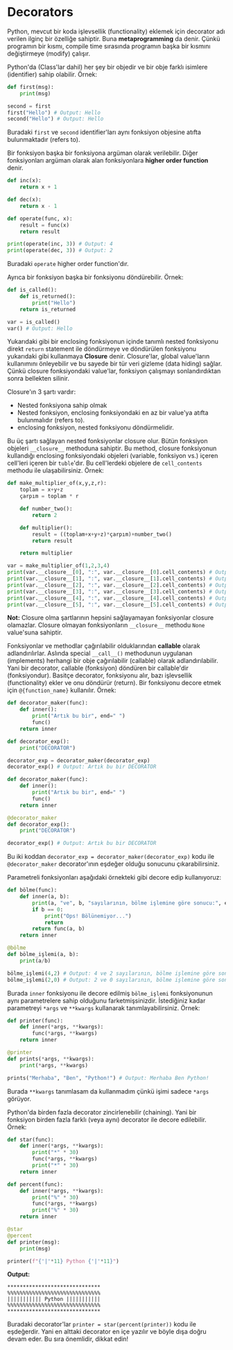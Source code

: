 # Decorators
Python, mevcut bir koda işlevsellik (functionality) eklemek için decorator adı verilen ilginç bir özelliğe sahiptir. Buna **metaprogramming** da denir. Çünkü programın bir kısmı, compile time sırasında programın başka bir kısmını değiştirmeye (modify) çalışır.

Python'da (Class'lar dahil) her şey bir objedir ve bir obje farklı isimlere (identifier) sahip olabilir. Örnek:
```py
def first(msg):
    print(msg)

second = first
first("Hello") # Output: Hello
second("Hello") # Output: Hello
```
Buradaki `first` ve `second` identifier'ları aynı fonksiyon objesine atıfta bulunmaktadır (refers to).

Bir fonksiyon başka bir fonksiyona argüman olarak verilebilir. Diğer fonksiyonları argüman olarak alan fonksiyonlara **higher order function** denir.
```py
def inc(x):
    return x + 1

def dec(x):
    return x - 1

def operate(func, x):
    result = func(x)
    return result

print(operate(inc, 3)) # Output: 4
print(operate(dec, 3)) # Output: 2
```
Buradaki `operate` higher order function'dır.

Ayrıca bir fonksiyon başka bir fonksiyonu döndürebilir. Örnek:
```py
def is_called():
    def is_returned():
        print("Hello")
    return is_returned

var = is_called()
var() # Output: Hello
```
Yukarıdaki gibi bir enclosing fonksiyonun içinde tanımlı nested fonksiyonu direkt `return` statement ile döndürmeye ve döndürülen fonksiyonu yukarıdaki gibi kullanmaya **Closure** denir. Closure'lar, global value'ların kullanımını önleyebilir ve bu sayede bir tür veri gizleme (data hiding) sağlar. Çünkü closure fonksiyondaki value'lar, fonksiyon çalışmayı sonlandırdıktan sonra bellekten silinir.

Closure'ın 3 şartı vardır:
- Nested fonksiyona sahip olmak
- Nested fonksiyon, enclosing fonksiyondaki en az bir value'ya atıfta bulunmalıdır (refers to).
- enclosing fonksiyon, nested fonksiyonu döndürmelidir.

Bu üç şartı sağlayan nested fonksiyonlar closure olur. Bütün fonksiyon objeleri `__closure__` methoduna sahiptir. Bu method, closure fonksiyonun kullandığı enclosing fonksiyondaki objeleri (variable, fonksiyon vs.) içeren cell'leri içeren bir `tuble`'dır. Bu cell'lerdeki objelere de `cell_contents` methodu ile ulaşabilirsiniz. Örnek:
```py
def make_multiplier_of(x,y,z,r):
    toplam = x+y+z
    çarpım = toplam * r

    def number_two():
        return 2

    def multiplier():
        result = ((toplam+x+y+z)*çarpım)+number_two()
        return result

    return multiplier

var = make_multiplier_of(1,2,3,4)
print(var.__closure__[0], ":", var.__closure__[0].cell_contents) # Output: <cell at 0x00000161CABE9FD0: function object at 0x00000161CABE5040> : <function make_multiplier_of.<locals>.number_two at 0x00000161CABE5040>
print(var.__closure__[1], ":", var.__closure__[1].cell_contents) # Output: <cell at 0x00000161CABE9FA0: int object at 0x00000161CA5F69D0> : 6 (toplam)
print(var.__closure__[2], ":", var.__closure__[2].cell_contents) # Output: <cell at 0x00000161CABE9E50: int object at 0x00000161CA5F6930> : 1 (x)
print(var.__closure__[3], ":", var.__closure__[3].cell_contents) # Output: <cell at 0x00000161CABE9E20: int object at 0x00000161CA5F6950> : 2 (y)
print(var.__closure__[4], ":", var.__closure__[4].cell_contents) # Output: <cell at 0x00000161CABE9DF0: int object at 0x00000161CA5F6970> : 3 (z)
print(var.__closure__[5], ":", var.__closure__[5].cell_contents) # Output: <cell at 0x00000161CABE9DC0: int object at 0x00000161CA5F6C10> : 24 (çarpım)
```
**Not:** Closure olma şartlarının hepsini sağlayamayan fonksiyonlar closure olamazlar. Closure olmayan fonksiyonların `__closure__` methodu `None` value'suna sahiptir.

Fonksiyonlar ve methodlar çağırılabilir olduklarından **callable** olarak adlandırılırlar. Aslında special `__call__()` methodunun uygulanan (implements) herhangi bir obje çağırılabilir (callable) olarak adlandırılabilir. Yani bir decorator, callable (fonksiyon) döndüren bir callable'dir (fonksiyondur). Basitçe decorator, fonksiyonu alır, bazı işlevsellik (functionality) ekler ve onu döndürür (return). Bir fonksiyonu decore etmek için `@{function_name}` kullanılır. Örnek:
```py
def decorator_maker(func):
    def inner():
        print("Artık bu bir", end=" ")
        func()
    return inner

def decorator_exp():
    print("DECORATOR")

decorator_exp = decorator_maker(decorator_exp)
decorator_exp() # Output: Artık bu bir DECORATOR
```
```py
def decorator_maker(func):
    def inner():
        print("Artık bu bir", end=" ")
        func()
    return inner

@decorator_maker
def decorator_exp():
    print("DECORATOR")

decorator_exp() # Output: Artık bu bir DECORATOR
```
Bu iki koddan `decorator_exp = decorator_maker(decorator_exp)` kodu ile `@decorator_maker` decorator'ının eşdeğer olduğu sonucunu çıkarabilirsiniz.

Parametreli fonksiyonları aşağıdaki örnekteki gibi decore edip kullanıyoruz:
```py
def bölme(func):
    def inner(a, b):
        print(a, "ve", b, "sayılarının, bölme işlemine göre sonucu:", end=" ")
        if b == 0:
            print("Ops! Bölünemiyor...")
            return
        return func(a, b)
    return inner

@bölme
def bölme_işlemi(a, b):
    print(a/b)

bölme_işlemi(4,2) # Output: 4 ve 2 sayılarının, bölme işlemine göre sonucu: 2.0
bölme_işlemi(2,0) # Output: 2 ve 0 sayılarının, bölme işlemine göre sonucu: Ops! Bölünemiyor...
```
Burada `inner` fonksiyonu ile decore edilmiş `bölme_işlemi` fonksiyonunun aynı parametrelere sahip olduğunu farketmişsinizdir. İstediğiniz kadar parametreyi `*args` ve `**kwargs` kullanarak tanımlayabilirsiniz. Örnek:
```py
def printer(func):
    def inner(*args, **kwargs):
        func(*args, **kwargs)
    return inner

@printer
def prints(*args, **kwargs):
    print(*args, **kwargs)

prints("Merhaba", "Ben", "Python!") # Output: Merhaba Ben Python!
```
Burada `**kwargs` tanımlasam da kullanmadım çünkü işimi sadece `*args` görüyor.

Python'da birden fazla decorator zincirlenebilir (chaining). Yani bir fonksiyon birden fazla farklı (veya aynı) decorator ile decore edilebilir. Örnek:
```py
def star(func):
    def inner(*args, **kwargs):
        print("*" * 30)
        func(*args, **kwargs)
        print("*" * 30)
    return inner

def percent(func):
    def inner(*args, **kwargs):
        print("%" * 30)
        func(*args, **kwargs)
        print("%" * 30)
    return inner

@star
@percent
def printer(msg):
    print(msg)

printer(f"{'|'*11} Python {'|'*11}")
```
**Output:**
```
******************************
%%%%%%%%%%%%%%%%%%%%%%%%%%%%%%
||||||||||| Python |||||||||||
%%%%%%%%%%%%%%%%%%%%%%%%%%%%%%
******************************
```
Buradaki decorator'lar `printer = star(percent(printer))` kodu ile eşdeğerdir. Yani en alttaki decorator en içe yazılır ve böyle dışa doğru devam eder. Bu sıra önemlidir, dikkat edin!
